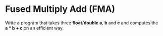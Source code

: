 # Fused Multiply Add (FMA)
Write a program that takes three **float**/**double** **a**, **b** and **c** and computes the **a * b + c** on an efficient way.